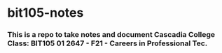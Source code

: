 # bit105-notes

### This is a repo to take notes and document Cascadia College Class: BIT105 01 2647 - F21 - Careers in Professional Tec.

